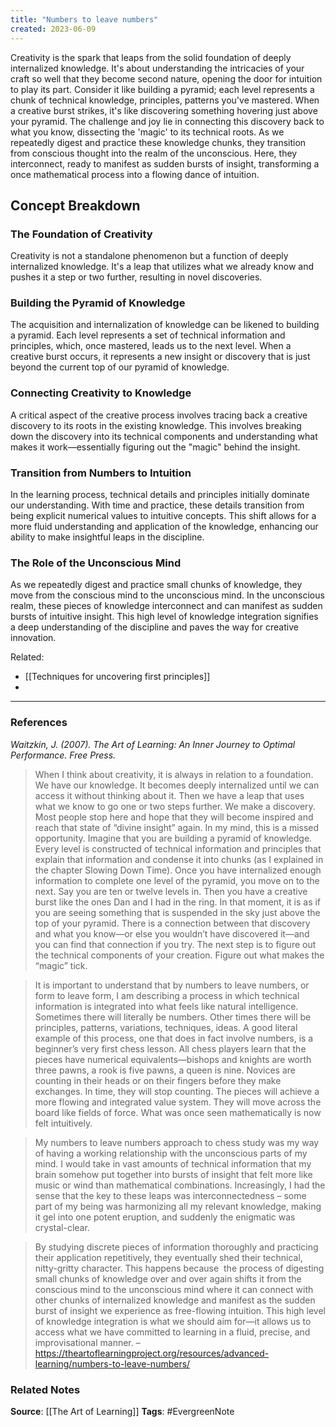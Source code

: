 ```yaml
---
title: "Numbers to leave numbers"
created: 2023-06-09
---
```


Creativity is the spark that leaps from the solid foundation of deeply internalized knowledge. It's about understanding the intricacies of your craft so well that they become second nature, opening the door for intuition to play its part. Consider it like building a pyramid; each level represents a chunk of technical knowledge, principles, patterns you've mastered. When a creative burst strikes, it's like discovering something hovering just above your pyramid. The challenge and joy lie in connecting this discovery back to what you know, dissecting the 'magic' to its technical roots. As we repeatedly digest and practice these knowledge chunks, they transition from conscious thought into the realm of the unconscious. Here, they interconnect, ready to manifest as sudden bursts of insight, transforming a once mathematical process into a flowing dance of intuition.

## Concept Breakdown

### The Foundation of Creativity
Creativity is not a standalone phenomenon but a function of deeply internalized knowledge. It's a leap that utilizes what we already know and pushes it a step or two further, resulting in novel discoveries.

### Building the Pyramid of Knowledge
The acquisition and internalization of knowledge can be likened to building a pyramid. Each level represents a set of technical information and principles, which, once mastered, leads us to the next level. When a creative burst occurs, it represents a new insight or discovery that is just beyond the current top of our pyramid of knowledge.

### Connecting Creativity to Knowledge
A critical aspect of the creative process involves tracing back a creative discovery to its roots in the existing knowledge. This involves breaking down the discovery into its technical components and understanding what makes it work—essentially figuring out the "magic" behind the insight.

### Transition from Numbers to Intuition
In the learning process, technical details and principles initially dominate our understanding. With time and practice, these details transition from being explicit numerical values to intuitive concepts. This shift allows for a more fluid understanding and application of the knowledge, enhancing our ability to make insightful leaps in the discipline.

### The Role of the Unconscious Mind
As we repeatedly digest and practice small chunks of knowledge, they move from the conscious mind to the unconscious mind. In the unconscious realm, these pieces of knowledge interconnect and can manifest as sudden bursts of intuitive insight. This high level of knowledge integration signifies a deep understanding of the discipline and paves the way for creative innovation.

Related:
- [[Techniques for uncovering first principles]]
- 

---
### References

*Waitzkin, J. (2007). The Art of Learning: An Inner Journey to Optimal Performance. Free Press.*

> When I think about creativity, it is always in relation to a foundation. We have our knowledge. It becomes deeply internalized until we can access it without thinking about it. Then we have a leap that uses what we know to go one or two steps further. We make a discovery. Most people stop here and hope that they will become inspired and reach that state of “divine insight” again. In my mind, this is a missed opportunity. Imagine that you are building a pyramid of knowledge. Every level is constructed of technical information and principles that explain that information and condense it into chunks (as I explained in the chapter Slowing Down Time). Once you have internalized enough information to complete one level of the pyramid, you move on to the next. Say you are ten or twelve levels in. Then you have a creative burst like the ones Dan and I had in the ring. In that moment, it is as if you are seeing something that is suspended in the sky just above the top of your pyramid. There is a connection between that discovery and what you know—or else you wouldn’t have discovered it—and you can find that connection if you try. The next step is to figure out the technical components of your creation. Figure out what makes the “magic” tick.

> It is important to understand that by numbers to leave numbers, or form to leave form, I am describing a process in which technical information is integrated into what feels like natural intelligence. Sometimes there will literally be numbers. Other times there will be principles, patterns, variations, techniques, ideas. A good literal example of this process, one that does in fact involve numbers, is a beginner’s very first chess lesson. All chess players learn that the pieces have numerical equivalents—bishops and knights are worth three pawns, a rook is five pawns, a queen is nine. Novices are counting in their heads or on their fingers before they make exchanges. In time, they will stop counting. The pieces will achieve a more flowing and integrated value system. They will move across the board like fields of force. What was once seen mathematically is now felt intuitively.

> My numbers to leave numbers approach to chess study was my way of having a working relationship with the unconscious parts of my mind. I would take in vast amounts of technical information that my brain somehow put together into bursts of insight that felt more like music or wind than mathematical combinations. Increasingly, I had the sense that the key to these leaps was interconnectedness – some part of my being was harmonizing all my relevant knowledge, making it gel into one potent eruption, and suddenly the enigmatic was crystal-clear.

> By studying discrete pieces of information thoroughly and practicing their application repetitively, they eventually shed their technical, nitty-gritty character. This happens because  the process of digesting small chunks of knowledge over and over again shifts it from the conscious mind to the unconscious mind where it can connect with other chunks of internalized knowledge and manifest as the sudden burst of insight we experience as free-flowing intuition. This high level of knowledge integration is what we should aim for—it allows us to access what we have committed to learning in a fluid, precise, and improvisational manner. – https://theartoflearningproject.org/resources/advanced-learning/numbers-to-leave-numbers/

### Related Notes
**Source**: [[The Art of Learning]]
**Tags**: #EvergreenNote
